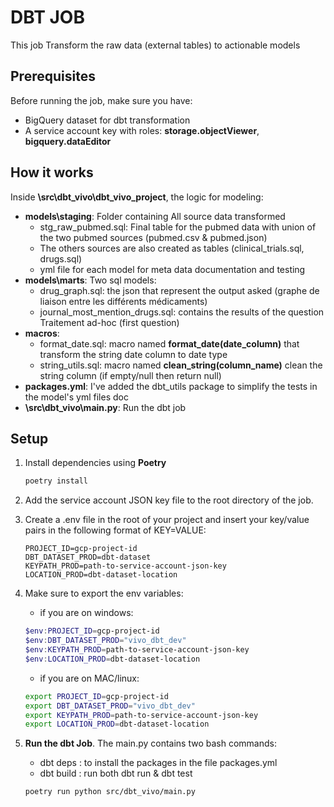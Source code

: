 # DBT JOB

This job Transform the raw data (external tables) to actionable models

## Prerequisites

Before running the job, make sure you have:

- BigQuery dataset for dbt transformation
- A service account key with roles: **storage.objectViewer**, **bigquery.dataEditor** 

## How it works
Inside **\src\dbt_vivo\dbt_vivo_project**, the logic for modeling:
- **models\staging**: Folder containing All source data transformed
    - stg_raw_pubmed.sql: Final table for the pubmed data with union of the two pubmed sources (pubmed.csv & pubmed.json)
    - The others sources are also created as tables (clinical_trials.sql, drugs.sql)
    - yml file for each model for meta data documentation and testing
- **models\marts**: Two sql models:
    - drug_graph.sql: the json that represent the output asked (graphe de liaison entre les différents médicaments)
    - journal_most_mention_drugs.sql: contains the results of the question Traitement ad-hoc (first question)
- **macros**:
    - format_date.sql: macro named **format_date(date_column)** that transform the string date column to date type
    - string_utils.sql: macro named **clean_string(column_name)** clean the string column (if empty/null then return null)
- **packages.yml**: I've added the dbt_utils package to simplify the tests in the model's yml files doc
- **\src\dbt_vivo\main.py**: Run the dbt job 

## Setup

1. Install dependencies using **Poetry**
   ```bash
   poetry install

2. Add the service account JSON key file to the root directory of the job.

3. Create a .env file in the root of your project and insert your key/value pairs in the following format of KEY=VALUE:
    ```.env
    PROJECT_ID=gcp-project-id
    DBT_DATASET_PROD=dbt-dataset
    KEYPATH_PROD=path-to-service-account-json-key
    LOCATION_PROD=dbt-dataset-location

4. Make sure to export the env variables:
    - if you are on windows:
    ```powershell
    $env:PROJECT_ID=gcp-project-id
    $env:DBT_DATASET_PROD="vivo_dbt_dev" 
    $env:KEYPATH_PROD=path-to-service-account-json-key
    $env:LOCATION_PROD=dbt-dataset-location
    ```
    - if you are on MAC/linux:
    ```bash
    export PROJECT_ID=gcp-project-id
    export DBT_DATASET_PROD="vivo_dbt_dev" 
    export KEYPATH_PROD=path-to-service-account-json-key
    export LOCATION_PROD=dbt-dataset-location

5. **Run the dbt Job**. The main.py contains two bash commands:
    - dbt deps : to install the packages in the file packages.yml
    - dbt build : run both dbt run & dbt test
   ```bash
   poetry run python src/dbt_vivo/main.py
